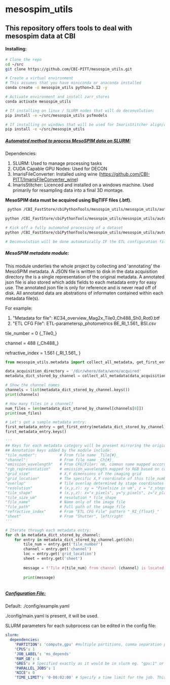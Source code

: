 # mesospim_utils

## This repository offers tools to deal with mesospim data at CBI

#### Installing:

```bash
# Clone the repo
cd ~/src
git clone https://github.com/CBI-PITT/mesospim_utils.git

# Create a virtual environment
# This assumes that you have miniconda or anaconda installed
conda create -n mesospim_utils python=3.12 -y

# Activate environment and install zarr_stores
conda activate mesospim_utils

# If installing on linux / SLURM nodes that will do deconvolution:
pip install -e ~/src/mesospim_utils psfmodels

# If installing on windows that will be used for ImarisStitcher align/resampling:
pip install -e ~/src/mesospim_utils
```



##### **<u>Automated method to process MesoSPIM data on SLURM:</u>**

Dependencies:

1) SLURM: Used to manage processing tasks
2) CUDA Capable GPU Nodes: Used for DECON
3) ImarisFileConverter: Installed using wine (https://github.com/CBI-PITT/ImarisFileConverter_wine)
4) ImarisStitcher: Licenced and installed on a windows machine. Used primarily for resampling data into a final 3D montage.

**MesoSPIM data must be acquired using BigTIFF files (.btf).** 

```bash
 python /CBI_FastStore/cbiPythonTools/mesospim_utils/mesospim_utils/automated.py --help
```

```bash
python /CBI_FastStore/cbiPythonTools/mesospim_utils/mesospim_utils/automated.py automated-method-slurm --help

# Kick off a fully automated processing of a dataset
python /CBI_FastStore/cbiPythonTools/mesospim_utils/mesospim_utils/automated.py automated-method-slurm /CBI_FastStore/tmp/mesospim/knee

# Deconvolution will be done automatically IF the ETL configuration file contains the pattern "_RI_{float_RI}_". If this pattern is not found, decon does not proceed.
```

##### MesoSPIM metadata module:

This module underlies the whole project by collecting and 'annotating' the MesoSPIM metadata. A JSON file is written to disk in the data acquisition directory the is a single representation of the original metadata. A annotated json file is also stored which adds fields to each metadata entry for easy use. The annotated json file is only for reference and is never read off of disk. All annotated data are abstrations of informaten contained within each metadata file(s). 



For example: 

1) "Metadata for file": KC34_overview_Mag2x_Tile0_Ch488_Sh0_Rot0.btf
2) "ETL CFG File": ETL-parametersp_photometrics BE_RI_1.561_ BSI.csv

tile_number = 0 {\_Tile0_}

channel = 488 {\_Ch488_}

refractive_index = 1.561 {\_RI_1.561_ }



```python
from mesospim_utils.metadata import collect_all_metadata, get_first_entry

data_acquisition_directory = '/dir/where/data/were/acquired'
metadata_dict_stored_by_channel = collect_all_metadata(data_acquisition_directory)

# Show the channel names
channels = list(metadata_dict_stored_by_channel.keys())
print(channels)

# How many files in a channel?
num_files = len(metadata_dict_stored_by_channel[channels[0]])
print(num_files)

# Let's get a sample metadata entry:
first_metadata_entry = get_first_entry(metadata_dict_stored_by_channel)
first_metadata_entry.keys()

'''
## Keys for each metadata category will be present mirroring the origional file.
## Annotation keys added by the module include:
"tile_number": 			# From file name _Tile{#}_
"channel": 				# From file name _Ch{#}_
"emission_wavelength"	# From CFG/Filer: nm, common name mapped according to config
"rgb_representation"	# emission_wavelength mapped to RGB based on config
"grid_size"				# X,Y dimensions of the imaging grid
"grid_location"			# The specific X,Y coordinate of this tile_number
"overlap"				# Tile overlap determined by stage coordinates of multipe files
"resolution"			# (x,y,z): xy = "Pixelsize in um", z = "z_stepsize"
"tile_shape"			# (x,y,z): x="x_pixels", y="y_pixels", z="z_planes"
"tile_size_um"			# resolution * tile_shape
"file_name"				# Name only of the image file
"file_path"				# Full path of the image file
"refractive_index"		# From "ETL CFG File" pattern "_RI_{float}_"
"sheet"					# From "Shutter", left/right 
'''

# Iterate through each metadata entry:
for ch in metadata_dict_stored_by_channel:
    for entry in metadata_dict_stored_by_channel.get(ch):
        tile_num = entry.get('tile_number')
        channel = entry.get('channel')
        loc = entry.get('grid_location')
        sheet = entry.get('sheet')
        
        message = f'Tile #{tile_num} from channel {channel} is located at position {(loc.x, loc.y)} and was imaged using the {sheet} light sheet'
        
        print(message)



```



##### <u>Configuration File:</u>

Default: ./config/example.yaml

./config/main.yaml is present, it will be used.

SLURM parameters for each subprocess can be edited in the config file:

```yaml
slurm:
  dependencies:
    'PARTITION': 'compute,gpu' #multiple partitions, comma separation part1,part2
    'CPUS': 1
    'JOB_LABEL': 'ms_depends'
    'RAM_GB': 4
    'GRES': # Specified exactly as it would be in slurm eg. "gpu:1" or None
    'PARALLEL_JOBS': 1
    'NICE': 0
    'TIME_LIMIT': '0-00:02:00' # Specify a time limit for the job. This can kill jobs that get stuck but short times can also increase priority
```
